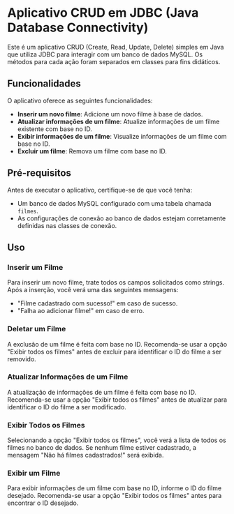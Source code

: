 # Aplicativo CRUD em JDBC (Java Database Connectivity)

Este é um aplicativo CRUD (Create, Read, Update, Delete) simples em Java que utiliza JDBC para interagir com um banco de dados MySQL. Os métodos para cada ação foram separados em classes para fins didáticos.

## Funcionalidades

O aplicativo oferece as seguintes funcionalidades:

* **Inserir um novo filme**: Adicione um novo filme à base de dados.
* **Atualizar informações de um filme**: Atualize informações de um filme existente com base no ID.
* **Exibir informações de um filme**: Visualize informações de um filme com base no ID.
* **Excluir um filme**: Remova um filme com base no ID.

## Pré-requisitos

Antes de executar o aplicativo, certifique-se de que você tenha:

* Um banco de dados MySQL configurado com uma tabela chamada `filmes`.
* As configurações de conexão ao banco de dados estejam corretamente definidas nas classes de conexão.

## Uso

### Inserir um Filme

Para inserir um novo filme, trate todos os campos solicitados como strings. Após a inserção, você verá uma das seguintes mensagens:
* "Filme cadastrado com sucesso!" em caso de sucesso.
* "Falha ao adicionar filme!" em caso de erro.

### Deletar um Filme

A exclusão de um filme é feita com base no ID. Recomenda-se usar a opção "Exibir todos os filmes" antes de excluir para identificar o ID do filme a ser removido.

### Atualizar Informações de um Filme

A atualização de informações de um filme é feita com base no ID. Recomenda-se usar a opção "Exibir todos os filmes" antes de atualizar para identificar o ID do filme a ser modificado.

### Exibir Todos os Filmes

Selecionando a opção "Exibir todos os filmes", você verá a lista de todos os filmes no banco de dados. Se nenhum filme estiver cadastrado, a mensagem "Não há filmes cadastrados!" será exibida.

### Exibir um Filme

Para exibir informações de um filme com base no ID, informe o ID do filme desejado. Recomenda-se usar a opção "Exibir todos os filmes" antes para encontrar o ID desejado.

